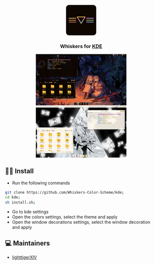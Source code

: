 <div align="center">

<img src="https://raw.githubusercontent.com/Whiskers-Color-Scheme/assets/main/logos/readme-logo.png" width="100">

### Whiskers for [KDE](https://kde.org/)

<div>
    <img src="panther-preview.webp" width="300">
    <img src="tiger-preview.webp" width="300">
</div>
</div>

## 👷‍♂️ Install

- Run the following commands
```bash
git clone https://github.com/Whiskers-Color-Scheme/kde;
cd kde;
sh install.sh;
```

- Go to kde settings
- Open the colors settings, select the theme and apply
- Open the window decorations settings, select the window decoration and apply

## 💻 Maintainers

- [lighttigerXIV](https://github.com/lighttigerxiv)
